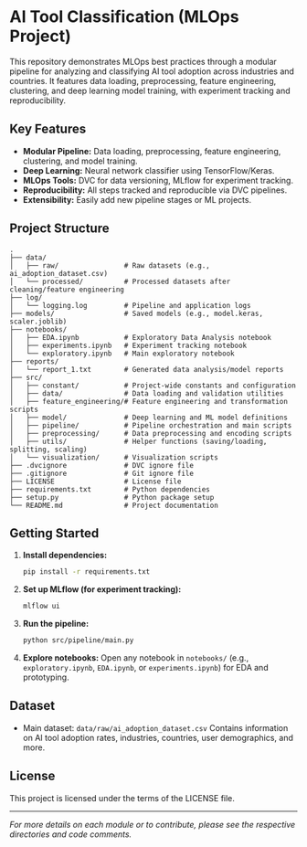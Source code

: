 # AI Tool Classification (MLOps Project)

This repository demonstrates MLOps best practices through a modular pipeline for analyzing and classifying AI tool adoption across industries and countries. It features data loading, preprocessing, feature engineering, clustering, and deep learning model training, with experiment tracking and reproducibility.

## Key Features

- **Modular Pipeline:** Data loading, preprocessing, feature engineering, clustering, and model training.
- **Deep Learning:** Neural network classifier using TensorFlow/Keras.
- **MLOps Tools:** DVC for data versioning, MLflow for experiment tracking.
- **Reproducibility:** All steps tracked and reproducible via DVC pipelines.
- **Extensibility:** Easily add new pipeline stages or ML projects.

## Project Structure

```
.
├── data/
│   ├── raw/                # Raw datasets (e.g., ai_adoption_dataset.csv)
│   └── processed/          # Processed datasets after cleaning/feature engineering
├── log/
│   └── logging.log         # Pipeline and application logs
├── models/                 # Saved models (e.g., model.keras, scaler.joblib)
├── notebooks/
│   ├── EDA.ipynb           # Exploratory Data Analysis notebook
│   ├── experiments.ipynb   # Experiment tracking notebook
│   └── exploratory.ipynb   # Main exploratory notebook
├── reports/
│   └── report_1.txt        # Generated data analysis/model reports
├── src/
│   ├── constant/           # Project-wide constants and configuration
│   ├── data/               # Data loading and validation utilities
│   ├── feature_engineering/# Feature engineering and transformation scripts
│   ├── model/              # Deep learning and ML model definitions
│   ├── pipeline/           # Pipeline orchestration and main scripts
│   ├── preprocessing/      # Data preprocessing and encoding scripts
│   ├── utils/              # Helper functions (saving/loading, splitting, scaling)
│   └── visualization/      # Visualization scripts
├── .dvcignore              # DVC ignore file
├── .gitignore              # Git ignore file
├── LICENSE                 # License file
├── requirements.txt        # Python dependencies
├── setup.py                # Python package setup
└── README.md               # Project documentation
```

## Getting Started

1. **Install dependencies:**

   ```bash
   pip install -r requirements.txt
   ```

2. **Set up MLflow (for experiment tracking):**

   ```bash
   mlflow ui
   ```

3. **Run the pipeline:**

   ```bash
   python src/pipeline/main.py
   ```

4. **Explore notebooks:**
   Open any notebook in `notebooks/` (e.g., `exploratory.ipynb`, `EDA.ipynb`, or `experiments.ipynb`) for EDA and prototyping.

## Dataset

- Main dataset: `data/raw/ai_adoption_dataset.csv`
  Contains information on AI tool adoption rates, industries, countries, user demographics, and more.

## License

This project is licensed under the terms of the LICENSE file.

---

*For more details on each module or to contribute, please see the respective directories and code comments.*
